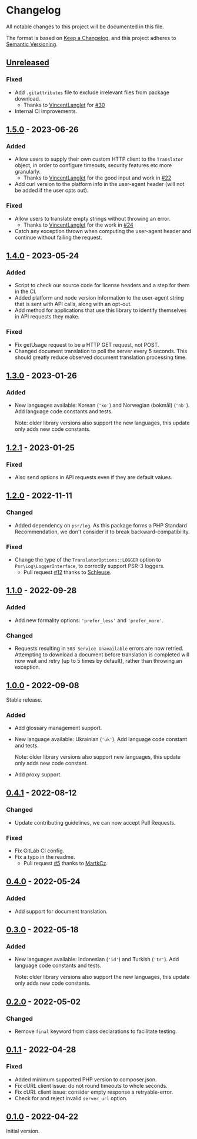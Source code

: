 # Changelog
All notable changes to this project will be documented in this file.

The format is based on [Keep a Changelog](https://keepachangelog.com/en/1.0.0/),
and this project adheres to [Semantic Versioning](https://semver.org/spec/v2.0.0.html).


## [Unreleased]
### Fixed
* Add `.gitattributes` file to exclude irrelevant files from package download.
  * Thanks to [VincentLanglet](https://github.com/VincentLanglet) for [#30](https://github.com/DeepLcom/deepl-php/pull/30)
* Internal CI improvements.


## [1.5.0] - 2023-06-26
### Added
* Allow users to supply their own custom HTTP client to the `Translator` object, in order to configure timeouts, security features etc more granularly.
  * Thanks to [VincentLanglet](https://github.com/VincentLanglet) for the good input and work in [#22](https://github.com/DeepLcom/deepl-php/pull/22)
* Add curl version to the platform info in the user-agent header (will not be added if the user opts out).
### Fixed
* Allow users to translate empty strings without throwing an error.
  * Thanks to [VincentLanglet](https://github.com/VincentLanglet) for the work in [#24](https://github.com/DeepLcom/deepl-php/pull/24)
* Catch any exception thrown when computing the user-agent header and continue without failing the request.


## [1.4.0] - 2023-05-24
### Added
* Script to check our source code for license headers and a step for them in the CI.
* Added platform and node version information to the user-agent string that is sent with API calls, along with an opt-out.
* Add method for applications that use this library to identify themselves in API requests they make.
### Fixed
* Fix getUsage request to be a HTTP GET request, not POST.
* Changed document translation to poll the server every 5 seconds. This should greatly reduce observed document translation processing time.


## [1.3.0] - 2023-01-26
### Added
* New languages available: Korean (`'ko'`) and Norwegian (bokmål) (`'nb'`). Add language code constants and tests.

  Note: older library versions also support the new languages, this update only adds new code constants.


## [1.2.1] - 2023-01-25
### Fixed
* Also send options in API requests even if they are default values.


## [1.2.0] - 2022-11-11
### Changed
* Added dependency on `psr/log`. As this package forms a PHP Standard
  Recommendation, we don't consider it to break backward-compatibility.
### Fixed
* Change the type of the `TranslatorOptions::LOGGER` option to 
  `Psr\Log\LoggerInterface`, to correctly support PSR-3 loggers.
  * Pull request [#12](https://github.com/DeepLcom/deepl-php/pull/12)
    thanks to [Schleuse](https://github.com/Schleuse).


## [1.1.0] - 2022-09-28
### Added
* Add new formality options: `'prefer_less'` and `'prefer_more'`.
### Changed
* Requests resulting in `503 Service Unavailable` errors are now retried.
  Attempting to download a document before translation is completed will now
  wait and retry (up to 5 times by default), rather than throwing an exception.


## [1.0.0] - 2022-09-08
Stable release.
### Added
* Add glossary management support.
* New language available: Ukrainian (`'uk'`). Add language code constant and tests.

  Note: older library versions also support new languages, this update only adds new code constant.
* Add proxy support.


## [0.4.1] - 2022-08-12
### Changed
* Update contributing guidelines, we can now accept Pull Requests.
### Fixed
* Fix GitLab CI config.
* Fix a typo in the readme.
  * Pull request [#5](https://github.com/DeepLcom/deepl-php/pull/5)
    thanks to [MartkCz](https://github.com/MartkCz).


## [0.4.0] - 2022-05-24
### Added
* Add support for document translation.


## [0.3.0] - 2022-05-18
### Added
* New languages available: Indonesian (`'id'`) and Turkish (`'tr'`). Add language code constants and tests.

  Note: older library versions also support the new languages, this update only adds new code constants.


## [0.2.0] - 2022-05-02
### Changed
* Remove `final` keyword from class declarations to facilitate testing.


## [0.1.1] - 2022-04-28
### Fixed
* Added minimum supported PHP version to composer.json.
* Fix cURL client issue: do not round timeouts to whole seconds.
* Fix cURL client issue: consider empty response a retryable-error.
* Check for and reject invalid `server_url` option.


## [0.1.0] - 2022-04-22
Initial version.


[Unreleased]: https://github.com/DeepLcom/deepl-php/compare/v1.5.0...HEAD
[1.5.0]: https://github.com/DeepLcom/deepl-php/compare/v1.4.0...v1.5.0
[1.4.0]: https://github.com/DeepLcom/deepl-php/compare/v1.3.0...v1.4.0
[1.3.0]: https://github.com/DeepLcom/deepl-php/compare/v1.2.1...v1.3.0
[1.2.1]: https://github.com/DeepLcom/deepl-php/compare/v1.2.0...v1.2.1
[1.2.0]: https://github.com/DeepLcom/deepl-php/compare/v1.1.0...v1.2.0
[1.1.0]: https://github.com/DeepLcom/deepl-php/compare/v1.0.0...v1.1.0
[1.0.0]: https://github.com/DeepLcom/deepl-php/compare/v0.4.1...v1.0.0
[0.4.1]: https://github.com/DeepLcom/deepl-php/compare/v0.4.0...v0.4.1
[0.4.0]: https://github.com/DeepLcom/deepl-php/compare/v0.3.0...v0.4.0
[0.3.0]: https://github.com/DeepLcom/deepl-php/compare/v0.2.0...v0.3.0
[0.2.0]: https://github.com/DeepLcom/deepl-php/compare/v0.1.1...v0.2.0
[0.1.1]: https://github.com/DeepLcom/deepl-php/compare/v0.1.0...v0.1.1
[0.1.0]: https://github.com/DeepLcom/deepl-php/releases/tag/v0.1.0
